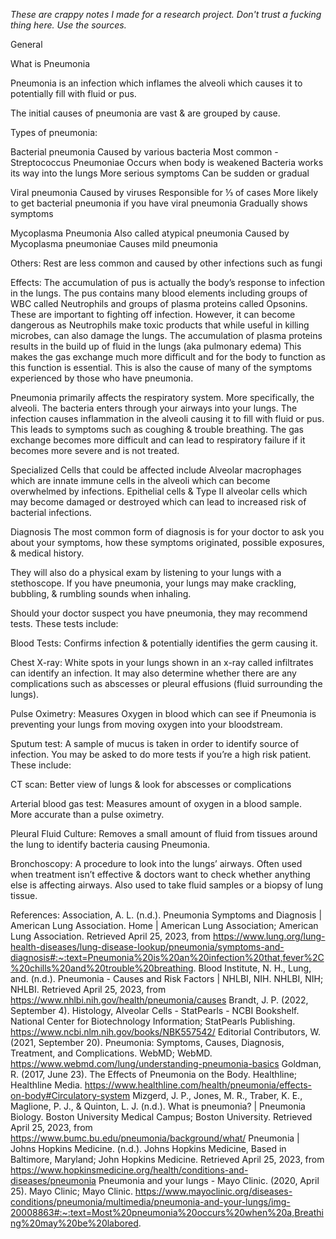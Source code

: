 *These are crappy notes I made for a research project. Don't trust a fucking thing here. Use the sources.*

General

What is Pneumonia

Pneumonia is an infection which inflames the alveoli which causes it to potentially fill with fluid or pus. 

The initial causes of pneumonia are vast & are grouped by cause. 

Types of pneumonia:

Bacterial pneumonia
Caused by various bacteria
Most common - Streptococcus Pneumoniae
Occurs when body is weakened
Bacteria works its way into the lungs
More serious symptoms
Can be sudden or gradual

Viral pneumonia
Caused by viruses
Responsible for ⅓ of cases
More likely to get bacterial pneumonia if you have viral pneumonia
Gradually shows symptoms

Mycoplasma Pneumonia
Also called atypical pneumonia
Caused by Mycoplasma pneumoniae
Causes mild pneumonia

Others:
Rest are less common and caused by other infections such as fungi





Effects:
The accumulation of pus is actually the body’s response to infection in the lungs. The pus contains many blood elements including groups of WBC called Neutrophils and groups of plasma proteins called Opsonins. These are important to fighting off infection. However, it can become dangerous as Neutrophils make toxic products that while useful in killing microbes, can also damage the lungs. The accumulation of plasma proteins results in the build up of fluid in the lungs (aka pulmonary edema) This makes the gas exchange much more difficult and for the body to function as this function is essential. This is also the cause of many of the symptoms experienced by those who have pneumonia.

Pneumonia primarily affects the respiratory system. More specifically, the alveoli. The bacteria enters through your airways into your lungs. The infection causes inflammation in the alveoli causing it to fill with fluid or pus. This leads to symptoms such as coughing & trouble breathing. The gas exchange becomes more difficult and can lead to respiratory failure if it becomes more severe and is not treated.

Specialized Cells that could be affected include Alveolar macrophages which are innate immune cells in the alveoli which can become overwhelmed by infections. Epithelial cells & Type II alveolar cells which may become damaged or destroyed which can lead to increased risk of bacterial infections. 

Diagnosis
The most common form of diagnosis is for your doctor to ask you about your symptoms, how these symptoms originated, possible exposures, & medical history.

They will also do a physical exam by listening to your lungs with a stethoscope. If you have pneumonia, your lungs may make crackling, bubbling, & rumbling sounds when inhaling.

Should your doctor suspect you have pneumonia, they may recommend tests. These tests include:

Blood Tests: Confirms infection & potentially identifies the germ causing it.

Chest X-ray: White spots in your lungs shown in an x-ray called infiltrates can identify an infection. It may also determine whether there are any complications such as abscesses or pleural effusions (fluid surrounding the lungs).

Pulse Oximetry: Measures Oxygen in blood which can see if Pneumonia is preventing your lungs from moving oxygen into your bloodstream.

Sputum test: A sample of mucus is taken in order to identify source of infection.
You may be asked to do more tests if you’re a high risk patient. These include:

CT scan: Better view of lungs & look for abscesses or complications

Arterial blood gas test: Measures amount of oxygen in a blood sample. More accurate than a pulse oximetry.

Pleural Fluid Culture: Removes a small amount of fluid from tissues around the lung to identify bacteria causing Pneumonia.

Bronchoscopy: A procedure to look into the lungs’ airways. Often used when treatment isn’t effective & doctors want to check whether anything else is affecting airways. Also used to take fluid samples or a biopsy of lung tissue.

References:
Association, A. L. (n.d.). Pneumonia Symptoms and Diagnosis | American Lung Association. Home | American Lung Association; American Lung Association. Retrieved April 25, 2023, from https://www.lung.org/lung-health-diseases/lung-disease-lookup/pneumonia/symptoms-and-diagnosis#:~:text=Pneumonia%20is%20an%20infection%20that,fever%2C%20chills%20and%20trouble%20breathing.
Blood Institute, N. H., Lung, and. (n.d.). Pneumonia - Causes and Risk Factors | NHLBI, NIH. NHLBI, NIH; NHLBI. Retrieved April 25, 2023, from https://www.nhlbi.nih.gov/health/pneumonia/causes
Brandt, J. P. (2022, September 4). Histology, Alveolar Cells - StatPearls - NCBI Bookshelf. National Center for Biotechnology Information; StatPearls Publishing. https://www.ncbi.nlm.nih.gov/books/NBK557542/
Editorial Contributors, W. (2021, September 20). Pneumonia: Symptoms, Causes, Diagnosis, Treatment, and Complications. WebMD; WebMD. https://www.webmd.com/lung/understanding-pneumonia-basics
Goldman, R. (2017, June 23). The Effects of Pneumonia on the Body. Healthline; Healthline Media. https://www.healthline.com/health/pneumonia/effects-on-body#Circulatory-system
Mizgerd, J. P., Jones, M. R., Traber, K. E., Maglione, P. J., & Quinton, L. J. (n.d.). What is pneumonia? | Pneumonia Biology. Boston University Medical Campus; Boston University. Retrieved April 25, 2023, from https://www.bumc.bu.edu/pneumonia/background/what/
Pneumonia | Johns Hopkins Medicine. (n.d.). Johns Hopkins Medicine, Based in Baltimore, Maryland; John Hopkins Medicine. Retrieved April 25, 2023, from https://www.hopkinsmedicine.org/health/conditions-and-diseases/pneumonia
Pneumonia and your lungs - Mayo Clinic. (2020, April 25). Mayo Clinic; Mayo Clinic. https://www.mayoclinic.org/diseases-conditions/pneumonia/multimedia/pneumonia-and-your-lungs/img-20008863#:~:text=Most%20pneumonia%20occurs%20when%20a,Breathing%20may%20be%20labored.

